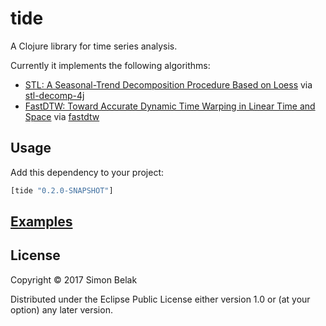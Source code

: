 # tide

A Clojure library for time series analysis.

Currently it implements the following algorithms:

* [STL: A Seasonal-Trend Decomposition Procedure Based on Loess](http://www.wessa.net/download/stl.pdf) via [stl-decomp-4j](https://github.com/ServiceNow/stl-decomp-4j)
* [FastDTW: Toward Accurate Dynamic Time Warping in Linear Time and Space](http://cs.fit.edu/~pkc/papers/tdm04.pdf) via [fastdtw](https://github.com/davidmoten/fastdtw)

## Usage

Add this dependency to your project:

```clj
[tide "0.2.0-SNAPSHOT"]
```

## [Examples](http://viewer.gorilla-repl.org/view.html?source=github&user=sbelak&repo=tide&path=examples/examples.cljw)


## License

Copyright © 2017 Simon Belak

Distributed under the Eclipse Public License either version 1.0 or (at
your option) any later version.

